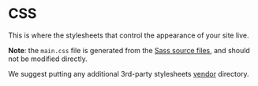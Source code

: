 # CSS

This is where the stylesheets that control the appearance of your site live.

**Note**: the `main.css` file is generated from the [Sass source
files](../sass), and should not be modified directly.

We suggest putting any additional 3rd-party stylesheets [vendor](vendor)
directory.
